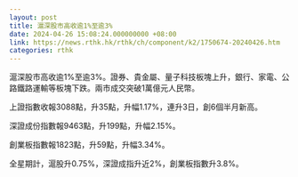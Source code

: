 ```yaml
---
layout: post
title: 滬深股市高收逾1%至逾3%
date: 2024-04-26 15:08:24.000000000 +08:00
link: https://news.rthk.hk/rthk/ch/component/k2/1750674-20240426.htm
categories: rthk
---
```


滬深股市高收逾1%至逾3%。證券、貴金屬、量子科技板塊上升，銀行、家電、公路鐵路運輸等板塊下跌。兩市成交突破1萬億元人民幣。

上證指數收報3088點，升35點，升幅1.17%，連升3日，創6個半月新高。

深證成份指數報9463點，升199點，升幅2.15%。

創業板指數報1823點，升59點，升幅3.34%。

全星期計，滬股升0.75%，深證成指升近2%，創業板指數升3.8%。
